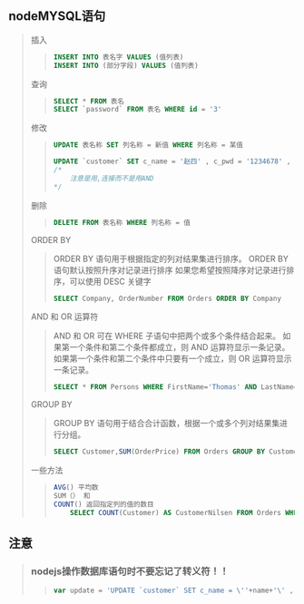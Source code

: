 ## nodeMYSQL语句

> 插入
>
> > ```sql
> > INSERT INTO 表名字 VALUES (值列表)
> > INSERT INTO (部分字段) VALUES (值列表)
> > ```
> >
> >  
>
> 查询
>
> > ```sql
> > SELECT * FROM 表名
> > SELECT `password` FROM 表名 WHERE id = '3'
> > ```
> >
> >  
>
> 修改
>
> > ```sql
> > UPDATE 表名称 SET 列名称 = 新值 WHERE 列名称 = 某值
> > 
> > UPDATE `customer` SET c_name = '赵四' , c_pwd = '1234678' , c_phone = '1306148', discount = 0.7 WHERE c_no = 3;
> > /*
> > 	注意是用,连接而不是用AND
> > */
> > ```
> >
> > 
>
> 删除
>
> > ```sql
> > DELETE FROM 表名称 WHERE 列名称 = 值
> > ```
> >
> >  
>
> ORDER BY
>
> > ORDER BY 语句用于根据指定的列对结果集进行排序。
> > ORDER BY 语句默认按照升序对记录进行排序
> > 如果您希望按照降序对记录进行排序，可以使用 DESC 关键字
> >
> > ```sql
> > SELECT Company, OrderNumber FROM Orders ORDER BY Company
> > ```
> >
> >  
>
> AND 和 OR 运算符
>
> > AND 和 OR 可在 WHERE 子语句中把两个或多个条件结合起来。
> > 如果第一个条件和第二个条件都成立，则 AND 运算符显示一条记录。
> > 如果第一个条件和第二个条件中只要有一个成立，则 OR 运算符显示一条记录。
> >
> > ```sql
> > SELECT * FROM Persons WHERE FirstName='Thomas' AND LastName='Carter'
> > ```
> >
> >  
>
> GROUP BY
>
> > GROUP BY 语句用于结合合计函数，根据一个或多个列对结果集进行分组。
> >
> > ```sql
> > SELECT Customer,SUM(OrderPrice) FROM Orders GROUP BY Customer
> > ```
> >
> >  
>
> 一些方法
>
> > ```sql
> > AVG() 平均数
> > SUM（） 和
> > COUNT() 返回指定列的值的数目
> >     SELECT COUNT(Customer) AS CustomerNilsen FROM Orders WHERE Customer='Carter'
> > ```
> >
> > 

## 注意

> ### nodejs操作数据库语句时不要忘记了转义符！！
>
> > ```javascript
> > var update = 'UPDATE `customer` SET c_name = \''+name+'\' , c_pwd = \''+pwd+'\' , c_phone = \''+phone+'\', discount = \''+discount+'\' WHERE c_no = \''+id+'\'';
> > ```
> >
> > 